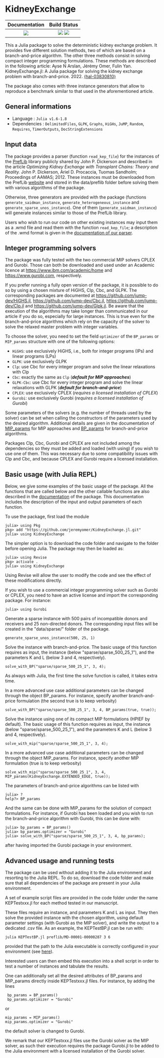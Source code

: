 # KidneyExchange


| **Documentation**                                                 | **Build Status**                                                                                |
|:-----------------------------------------------------------------:|:-----------------------------------------------------------------------------------------------:|
| [![][docs-dev-img]][docs-dev-url] | [![][ci-img]][ci-url] [![][codecov-img]][codecov-url] |


This a Julia package to solve the deterministic kidney exchange problem. It provides five different solution methods, two of which are based on a branch-and-price algorithm. The other three methods consist in solving compact integer programming formulations. These methods are described in the following article:
Ayse N Arslan, Jérémy Omer, Fulin Yan. KidneyExchange.jl: A Julia package for solving the kidney exchange problem with branch-and-price. 2022. [⟨hal-03830810⟩](https://hal.inria.fr/hal-03830810)

The package also comes with three instance generators that allow to reproduce a benchmark similar to that used in the aforementioned article.  

## General informations

* Language : `Julia v1.6-1.8`
* Dependencies : `DelimitedFiles`, `GLPK`, `Graphs`, `HiGHs`, `JuMP`, `Random`, `Requires`, `TimerOutputs`, `DocStringExtensions`

## Input data

The package provides a parser (function `read_kep_file`) for the instances of the [PrefLib](https://www.preflib.org/dataset/00036) library publicly shared by John P. Dickerson and described in the article 
*Optimizing Kidney Exchange with Transplant Chains: Theory and Reality.* John P. Dickerson, Ariel D. Procaccia, Tuomas Sandholm; Proceedings of AAMAS; 2012. 
These instances must be downloaded from the PrefLib [website](https://www.preflib.org/dataset/00036) and stored in the data/preflib folder before solving them with various algorithms of the package.

Otherwise, three generators are provided with the package (functions `generate_saidman_instance`, `generate_heterogeneous_instance` and `generate_sparse_unos_instance`). One of them (`generate_saidman_instance`) will generate instances similar to those of the PrefLib library.

Users who wish to run our code on other existing instances may input them as a .wmd file and read them with the function `read_kep_file`; a description of the .wmd format is given in the [documentation of our parser](https://jeremyomer.github.io/KidneyExchange.jl/dev/functions/#KidneyExchange.read_kep_file-Tuple{AbstractString,%20AbstractString}).

## Integer programming solvers

The package was fully tested with the two commercial MIP solvers CPLEX and Gurobi. Those can both be downloaded and used under an Academic licence at https://www.ibm.com/academic/home and https://www.gurobi.com, respectively.

If you prefer running a fully open version of the package, it is possible to do so by using a chosen mixture of HiGHS, Clp, Cbc, and GLPK. The corresponding packages are documented at https://github.com/jump-dev/HiGHS.jl, https://github.com/jump-dev/Cbc.jl, https://github.com/jump-dev/Clp.jl and https://github.com/jump-dev/Glpk.jl. Be aware that the execution of the algorithms may take longer than communicated in our article if you do so, especially for large instances. This is true even for the branch-and-price algorithms which rely on the capacity of the solver to solve the relaxed master problem with integer variables. 

To choose the solver, you need to set the field `optimizer` of the `BP_params` or `MIP_params` structure with one of the following options:
- `HiGHS`: use exclusively HiGHS, i.e., both for integer programs (IPs) and linear programs (LPs)
- `GLPK`: use exclusively GLPK
- `Clp`: use Cbc for every integer program and solve the linear relaxations with Clp
- `Cbc`: exactly the same as `Clp` (***default for MIP approaches***)
- `GLPK-Cbc`: use Cbc for every integer program and solve the linear relaxations with GLPK (***default for branch-and-price***)
- `CPLEX`: use exclusively CPLEX (_requires a licensed installation of CPLEX_)
- `Gurobi`: use exclusively Gurobi (_requires a licensed installation of Gurobi_)

Some parameters of the solvers (e.g. the number of threads used by the solver) can be set when calling the constructors of the parameters used by the desired algorithm. Additional details are given in the documentation of [MIP_params](https://jeremyomer.github.io/KidneyExchange.jl/dev/types/#KidneyExchange.MIP_params) for MIP approaches and [BP_params](https://jeremyomer.github.io/KidneyExchange.jl/dev/types/#KidneyExchange.BP_params) for branch-and-price algorithms.

Packages Clp, Cbc, Gurobi and CPLEX are not included among the dependencies so they must be added and loaded (with using) if you wish to use one of them. This was necessary due to some compatibility issues with Clp and Cbc, and because CPLEX and Gurobi require a licensed installation. 

## Basic usage (with Julia REPL)

Below, we give some examples of the basic usage of the package. All the functions that are called below and the other callable functions are also described in the [documentation](https://jeremyomer.github.io/KidneyExchange.jl/dev/) of the package. This documentation includes the description of the input and output parameters of each function.

To use the package, first load the module
```
julia> using Pkg
pkg> add "https://github.com/jeremyomer/KidneyExchange.jl.git"
julia> using KidneyExchange
```

The simpler option is to download the code folder and navigate to the folder before opening Julia. The package may then be loaded as:
 ```
julia> using Revise
pkg> activate .
julia> using KidneyExchange
```
Using Revise will allow the user to modify the code and see the effect of these modifications directly.

If you wish to use a commercial integer programming solver such as Gurobi or CPLEX, you need to have an active license and import the corresponding package. For instance: 
 ```
julia> using Gurobi
```

Generate a sparse instance with 500 pairs of incompatible donors and receivers and 25 non-directed donors. The corresponding input files will be created in the "data/sparse/" folder of the package. 

`generate_sparse_unos_instance(500, 25, 1)`

Solve the instance with branch-and-price. The basic usage of this function requires as input, the instance (below "sparse/sparse_500_25_1"), and the parameters K and L (below 3 and 4, respectively). 

`solve_with_BP("sparse/sparse_500_25_1", 3, 4);`

As always with Julia, the first time the solve function is called, it takes extra time. 

In a more advanced use case additional parameters can be changed through the object BP_params. For instance, specify another branch-and-price formulation (the second true is to keep verbosity)

`solve_with_BP("sparse/sparse_500_25_1", 3, 4, BP_params(true, true));`

Solve the instance using one of its compact MIP formulations (HPIEF by default). The basic usage of this function requires as input, the instance (below "sparse/sparse_500_25_1"), and the parameters K and L (below 3 and 4, respectively). 

`solve_with_mip("sparse/sparse_500_25_1", 3, 4);`

In a more advanced use case additional parameters can be changed through the object MIP_params. For instance, specify another MIP formulation (true is to keep verbosity)

`solve_with_mip("sparse/sparse_500_25_1", 3, 4, MIP_params(KidneyExchange.EXTENDED_EDGE, true));`

The parameters of branch-and-price algorithms can be listed with
 ```
julia> ?
help?> BP_params
```
And the same can be done with MIP_params for the solution of compact formulations. For instance, if Gurobi has been loaded and you wish to run the branch-and-price algorithm with Gurobi, this can be done with:
 ```
julia> bp_params = BP_params()
julia> bp_params.optimizer = "Gurobi"
julia> solve_with_BP("sparse/sparse_500_25_1", 3, 4, bp_params);
```
after having imported the Gurobi package in your environment. 

## Advanced usage and running tests 

The package can be used without adding it to the Julia environment and resorting to the Julia REPL. To do so, download the code folder and make sure that all dependencies of the package are present in your Julia environment. 

A set of example script files are provided in the code folder under the name KEPTestxxx.jl for each method tested in our manuscript. 

These files require an instance, and parameters K and L as input. They then solve the provided instance with the chosen algorithm, using default parameter settings (with Gurobi as the MIP solver), and write the output to a dedicated .csv file. 
As an example, the KEPTestBP.jl can be run with:

`julia KEPTestBP.jl preflib/MD-00001-00000287 3 6`

provided that the path to the Julia executable is correctly configured in your environment (see [here](https://julialang.org/downloads/platform/)). 

Interested users can then embed this execution into a shell script in order to test a number of instances and tabulate the results. 

One can additionally set all the desired attributes of BP_params and MIP_params directly inside KEPTestxxx.jl files. For instance, by adding the lines  
```
 bp_params = BP_params()
 bp_params.optimizer = "Gurobi"
 ```
or 
```
mip_params = MIP_params()
mip_params.optimizer = "Gurobi"
```
the default solver is changed to Gurobi.

We remark that our KEPTestxxx.jl files use the Gurobi solver as the MIP solver, as such their execution requires the package Gurobi.jl to be added to the Julia environment with a licensed installation of the Gurobi solver.    


[docs-dev-img]: https://img.shields.io/badge/docs-dev-blue.svg
[docs-dev-url]: https://jeremyomer.github.io/KidneyExchange.jl/dev/

[ci-img]: https://github.com/jeremyomer/KidneyExchange.jl/workflows/CI/badge.svg?branch=master
[ci-url]: https://github.com/jeremyomer/KidneyExchange.jl/actions?query=workflow%3A%22CI%22

[codecov-img]: https://codecov.io/gh/jeremyomer/KidneyExchange.jl/branch/master/graph/badge.svg
[codecov-url]: https://codecov.io/gh/jeremyomer/KidneyExchange.jl
